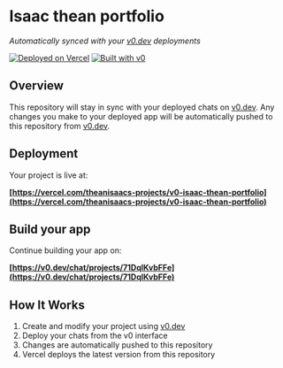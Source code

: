 # Isaac thean portfolio

*Automatically synced with your [v0.dev](https://v0.dev) deployments*

[![Deployed on Vercel](https://img.shields.io/badge/Deployed%20on-Vercel-black?style=for-the-badge&logo=vercel)](https://vercel.com/theanisaacs-projects/v0-isaac-thean-portfolio)
[![Built with v0](https://img.shields.io/badge/Built%20with-v0.dev-black?style=for-the-badge)](https://v0.dev/chat/projects/71DqlKvbFFe)

## Overview

This repository will stay in sync with your deployed chats on [v0.dev](https://v0.dev).
Any changes you make to your deployed app will be automatically pushed to this repository from [v0.dev](https://v0.dev).

## Deployment

Your project is live at:

**[https://vercel.com/theanisaacs-projects/v0-isaac-thean-portfolio](https://vercel.com/theanisaacs-projects/v0-isaac-thean-portfolio)**

## Build your app

Continue building your app on:

**[https://v0.dev/chat/projects/71DqlKvbFFe](https://v0.dev/chat/projects/71DqlKvbFFe)**

## How It Works

1. Create and modify your project using [v0.dev](https://v0.dev)
2. Deploy your chats from the v0 interface
3. Changes are automatically pushed to this repository
4. Vercel deploys the latest version from this repository